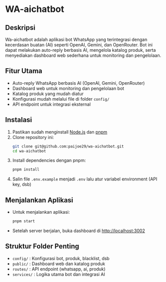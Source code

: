 # WA-aichatbot

## Deskripsi

Wa-aichatbot adalah aplikasi bot WhatsApp yang terintegrasi dengan kecerdasan buatan (AI) seperti OpenAI, Gemini, dan OpenRouter. Bot ini dapat melakukan auto-reply berbasis AI, mengelola katalog produk, serta menyediakan dashboard web sederhana untuk monitoring dan pengelolaan.

## Fitur Utama
- Auto-reply WhatsApp berbasis AI (OpenAI, Gemini, OpenRouter)
- Dashboard web untuk monitoring dan pengelolaan bot
- Katalog produk yang mudah diatur
- Konfigurasi mudah melalui file di folder `config/`
- API endpoint untuk integrasi eksternal

## Instalasi
1. Pastikan sudah menginstall [Node.js](https://nodejs.org/) dan [pnpm](https://pnpm.io/)
2. Clone repository ini:
   ```bash
   git clone git@github.com:paijoe29/wa-aichatbot.git
   cd wa-aichatbot
   ```
3. Install dependencies dengan pnpm:
   ```bash
   pnpm install
   ```
4. Salin file `.env.example`  menjadi `.env` lalu atur variabel environment (API key, dsb)

## Menjalankan Aplikasi
- Untuk menjalankan aplikasi:
  ```bash
  pnpm start
  ```

- Setelah server berjalan, buka dashboard di [http://localhost:3002](http://localhost:3002)

## Struktur Folder Penting
- `config/` : Konfigurasi bot, produk, blacklist, dsb
- `public/` : Dashboard web dan katalog produk
- `routes/` : API endpoint (whatsapp, ai, produk)
- `services/` : Logika utama bot dan integrasi AI


